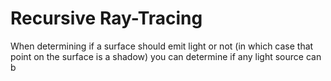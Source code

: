# Recursive Ray-Tracing
When determining if a surface should emit light or not (in which case that point on the surface is a shadow) you can determine if any light source can b